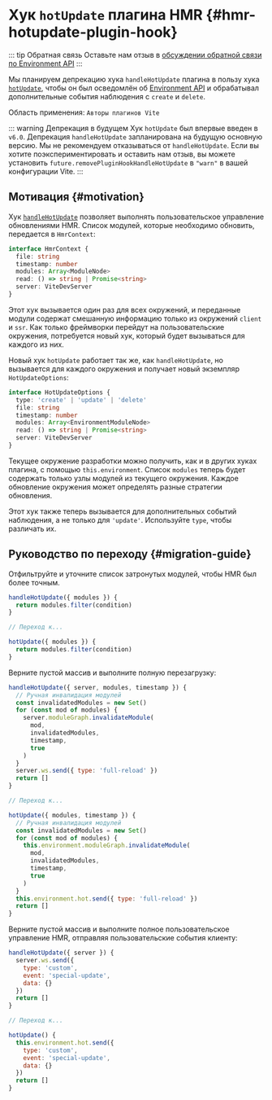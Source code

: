 # Хук `hotUpdate` плагина HMR {#hmr-hotupdate-plugin-hook}

::: tip Обратная связь
Оставьте нам отзыв в [обсуждении обратной связи по Environment API](https://github.com/vitejs/vite/discussions/16358)
:::

Мы планируем депрекацию хука `handleHotUpdate` плагина в пользу хука [`hotUpdate`](/guide/api-environment#the-hotupdate-hook), чтобы он был осведомлён об [Environment API](/guide/api-environment.md) и обрабатывал дополнительные события наблюдения с `create` и `delete`.

Область применения: `Авторы плагинов Vite`

::: warning Депрекация в будущем
Хук `hotUpdate` был впервые введен в `v6.0`. Депрекация `handleHotUpdate` запланирована на будущую основную версию. Мы не рекомендуем отказываться от `handleHotUpdate`. Если вы хотите поэкспериментировать и оставить нам отзыв, вы можете установить `future.removePluginHookHandleHotUpdate` в `"warn"` в вашей конфигурации Vite.
:::

## Мотивация {#motivation}

Хук [`handleHotUpdate`](/guide/api-plugin.md#handlehotupdate) позволяет выполнять пользовательское управление обновлениями HMR. Список модулей, которые необходимо обновить, передается в `HmrContext`:

```ts
interface HmrContext {
  file: string
  timestamp: number
  modules: Array<ModuleNode>
  read: () => string | Promise<string>
  server: ViteDevServer
}
```

Этот хук вызывается один раз для всех окружений, и переданные модули содержат смешанную информацию только из окружений `client` и `ssr`. Как только фреймворки перейдут на пользовательские окружения, потребуется новый хук, который будет вызываться для каждого из них.

Новый хук `hotUpdate` работает так же, как `handleHotUpdate`, но вызывается для каждого окружения и получает новый экземпляр `HotUpdateOptions`:

```ts
interface HotUpdateOptions {
  type: 'create' | 'update' | 'delete'
  file: string
  timestamp: number
  modules: Array<EnvironmentModuleNode>
  read: () => string | Promise<string>
  server: ViteDevServer
}
```

Текущее окружение разработки можно получить, как и в других хуках плагина, с помощью `this.environment`. Список `modules` теперь будет содержать только узлы модулей из текущего окружения. Каждое обновление окружения может определять разные стратегии обновления.

Этот хук также теперь вызывается для дополнительных событий наблюдения, а не только для `'update'`. Используйте `type`, чтобы различать их.

## Руководство по переходу {#migration-guide}

Отфильтруйте и уточните список затронутых модулей, чтобы HMR был более точным.

```js
handleHotUpdate({ modules }) {
  return modules.filter(condition)
}

// Переход к...

hotUpdate({ modules }) {
  return modules.filter(condition)
}
```

Верните пустой массив и выполните полную перезагрузку:

```js
handleHotUpdate({ server, modules, timestamp }) {
  // Ручная инвалидация модулей
  const invalidatedModules = new Set()
  for (const mod of modules) {
    server.moduleGraph.invalidateModule(
      mod,
      invalidatedModules,
      timestamp,
      true
    )
  }
  server.ws.send({ type: 'full-reload' })
  return []
}

// Переход к...

hotUpdate({ modules, timestamp }) {
  // Ручная инвалидация модулей
  const invalidatedModules = new Set()
  for (const mod of modules) {
    this.environment.moduleGraph.invalidateModule(
      mod,
      invalidatedModules,
      timestamp,
      true
    )
  }
  this.environment.hot.send({ type: 'full-reload' })
  return []
}
```

Верните пустой массив и выполните полное пользовательское управление HMR, отправляя пользовательские события клиенту:

```js
handleHotUpdate({ server }) {
  server.ws.send({
    type: 'custom',
    event: 'special-update',
    data: {}
  })
  return []
}

// Переход к...

hotUpdate() {
  this.environment.hot.send({
    type: 'custom',
    event: 'special-update',
    data: {}
  })
  return []
}
```

